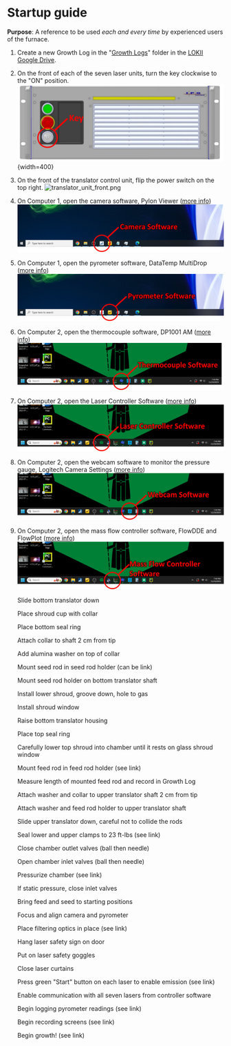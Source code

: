 # Startup guide
**Purpose**: A reference to be used *each and every time* by experienced users of the furnace.

1. Create a new Growth Log in the "[Growth Logs](https://drive.google.com/drive/folders/1A3_43n8ItInI4Z7pf4uCt52mfkHWRzl-?usp=drive_link)" folder in the [LOKII Google Drive](https://drive.google.com/drive/folders/1-5bD7GNJCqUvJMFQOrpgeaQlDUMaeCdf?usp=drive_link).    

1. On the front of each of the seven laser units, turn the key clockwise to the "ON" position.
    ![laser_unit_front_cartoon.png](laser_unit_front_cartoon.png){width=400}

1. On the front of the translator control unit, flip the power switch on the top right.
   ![translator_unit_front.png](translator_unit_front.png)

1. On Computer 1, open the camera software, Pylon Viewer ([more info]())
   ![pylon.png](pylon.png)

1. On Computer 1, open the pyrometer software, DataTemp MultiDrop ([more info]())
   ![dtmd.png](dtmd.png)

1. On Computer 2, open the thermocouple software, DP1001 AM ([more info]())
   ![tc.png](tc.png)

1. On Computer 2, open the Laser Controller Software ([more info]())
   ![laser_software.png](laser_software.png)

1. On Computer 2, open the webcam software to monitor the pressure gauge, Logitech Camera Settings ([more info]())
   ![webcam.png](webcam.png)

1. On Computer 2, open the mass flow controller software, FlowDDE and FlowPlot ([more info]())
   ![mfc_software.png](mfc_software.png)

    Slide bottom translator down

    Place shroud cup with collar

    Place bottom seal ring

    Attach collar to shaft 2 cm from tip

    Add alumina washer on top of collar

    Mount seed rod in seed rod holder (can be link)

    Mount seed rod holder on bottom translator shaft

    Install lower shroud, groove down, hole to gas

    Install shroud window

    Raise bottom translator housing

    Place top seal ring

    Carefully lower top shroud into chamber until it rests on glass shroud window

    Mount feed rod in feed rod holder (see link)

    Measure length of mounted feed rod and record in Growth Log

    Attach washer and collar to upper translator shaft 2 cm from tip

    Attach washer and feed rod holder to upper translator shaft

    Slide upper translator down, careful not to collide the rods

    Seal lower and upper clamps to 23 ft-lbs (see link)

    Close chamber outlet valves (ball then needle)

    Open chamber inlet valves (ball then needle)

    Pressurize chamber (see link)

    If static pressure, close inlet valves

    Bring feed and seed to starting positions

    Focus and align camera and pyrometer

    Place filtering optics in place (see link)

    Hang laser safety sign on door

    Put on laser safety goggles

    Close laser curtains

    Press green "Start" button on each laser to enable emission (see link)

    Enable communication with all seven lasers from controller software

    Begin logging pyrometer readings (see link)

    Begin recording screens (see link)

    Begin growth! (see link)
